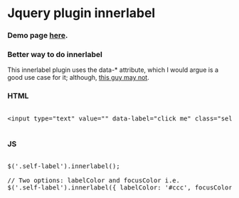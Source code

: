 # Jquery plugin innerlabel

### Demo page <a href="http://minimul.com/jquery-plugin-innerlabel.html" target="_blank">here</a>.

### Better way to do innerlabel

This innerlabel plugin uses the data-* attribute, which I would argue is a good use case for it; although, <a href="http://danwebb.net/2010/1/27/put-that-data-attribute-away-son-you-might-hurt-someone" target="_blank">this guy may not</a>.

### HTML
<pre class="brush:html;">

&lt;input type="text" value="" data-label="click me" class="self-label" /&gt;

</pre>


### JS
<pre class="brush:jscript;">

$('.self-label').innerlabel();

// Two options: labelColor and focusColor i.e.
$('.self-label').innerlabel({ labelColor: '#ccc', focusColor: 'red' });

</pre>

